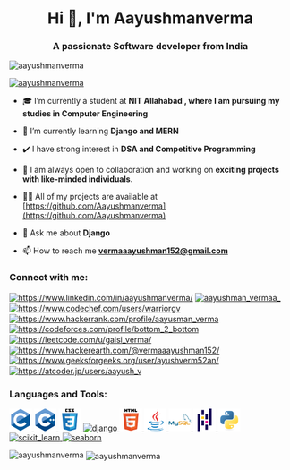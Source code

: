 <h1 align="center">Hi 👋, I'm Aayushmanverma</h1>
<h3 align="center">A passionate Software developer from India</h3>

<p align="left"> <img src="https://komarev.com/ghpvc/?username=aayushmanverma&label=Profile%20views&color=0e75b6&style=flat" alt="aayushmanverma" /> </p>

<p align="left"> <a href="https://github.com/ryo-ma/github-profile-trophy"><img src="https://github-profile-trophy.vercel.app/?username=aayushmanverma" alt="aayushmanverma" /></a> </p>

- 🎓 I’m currently a student at **NIT Allahabad , where I am pursuing my studies in Computer Engineering**

- 🌱 I’m currently learning **Django and MERN**

- ✔️ I have strong interest in **DSA and Competitive Programming**

- 🤝 I am always open to collaboration and working on **exciting projects with like-minded individuals.**

- 👨‍💻 All of my projects are available at [https://github.com/Aayushmanverma](https://github.com/Aayushmanverma)

- 💬 Ask me about **Django**

- 📫 How to reach me **vermaaayushman152@gmail.com**

<h3 align="left">Connect with me:</h3>
<p align="left">
<a href="https://linkedin.com/in/https://www.linkedin.com/in/aayushmanverma/" target="blank"><img align="center" src="https://raw.githubusercontent.com/rahuldkjain/github-profile-readme-generator/master/src/images/icons/Social/linked-in-alt.svg" alt="https://www.linkedin.com/in/aayushmanverma/" height="30" width="40" /></a>
<a href="https://instagram.com/aayushman_vermaa_" target="blank"><img align="center" src="https://raw.githubusercontent.com/rahuldkjain/github-profile-readme-generator/master/src/images/icons/Social/instagram.svg" alt="aayushman_vermaa_" height="30" width="40" /></a>
<a href="https://www.codechef.com/users/san_kri_83" target="blank"><img align="center" src="https://cdn.jsdelivr.net/npm/simple-icons@3.1.0/icons/codechef.svg" alt="https://www.codechef.com/users/warriorgv" height="30" width="40" /></a>
<a href="https://www.hackerrank.com/https://www.hackerrank.com/profile/aayusman_verma" target="blank"><img align="center" src="https://raw.githubusercontent.com/rahuldkjain/github-profile-readme-generator/master/src/images/icons/Social/hackerrank.svg" alt="https://www.hackerrank.com/profile/aayusman_verma" height="30" width="40" /></a>
<a href="https://codeforces.com/profile/ayushverma150702" target="blank"><img align="center" src="https://raw.githubusercontent.com/rahuldkjain/github-profile-readme-generator/master/src/images/icons/Social/codeforces.svg" alt="https://codeforces.com/profile/bottom_2_bottom" height="30" width="40" /></a>
<a href="https://www.leetcode.com/https://leetcode.com/u/gaisi_verma/" target="blank"><img align="center" src="https://raw.githubusercontent.com/rahuldkjain/github-profile-readme-generator/master/src/images/icons/Social/leet-code.svg" alt="https://leetcode.com/u/gaisi_verma/" height="30" width="40" /></a>
<a href="https://www.hackerearth.com/https://www.hackerearth.com/@vermaaayushman152/" target="blank"><img align="center" src="https://raw.githubusercontent.com/rahuldkjain/github-profile-readme-generator/master/src/images/icons/Social/hackerearth.svg" alt="https://www.hackerearth.com/@vermaaayushman152/" height="30" width="40" /></a>
<a href="https://auth.geeksforgeeks.org/user/https://www.geeksforgeeks.org/user/ayushverm52an/" target="blank"><img align="center" src="https://raw.githubusercontent.com/rahuldkjain/github-profile-readme-generator/master/src/images/icons/Social/geeks-for-geeks.svg" alt="https://www.geeksforgeeks.org/user/ayushverm52an/" height="30" width="40" /></a>
<a href="https://www.topcoder.com/members/https://atcoder.jp/users/aayush_v" target="blank"><img align="center" src="https://raw.githubusercontent.com/rahuldkjain/github-profile-readme-generator/master/src/images/icons/Social/topcoder.svg" alt="https://atcoder.jp/users/aayush_v" height="30" width="40" /></a>
</p>

<h3 align="left">Languages and Tools:</h3>
<p align="left"> <a href="https://www.cprogramming.com/" target="_blank" rel="noreferrer"> <img src="https://raw.githubusercontent.com/devicons/devicon/master/icons/c/c-original.svg" alt="c" width="40" height="40"/> </a> <a href="https://www.w3schools.com/cpp/" target="_blank" rel="noreferrer"> <img src="https://raw.githubusercontent.com/devicons/devicon/master/icons/cplusplus/cplusplus-original.svg" alt="cplusplus" width="40" height="40"/> </a> <a href="https://www.w3schools.com/css/" target="_blank" rel="noreferrer"> <img src="https://raw.githubusercontent.com/devicons/devicon/master/icons/css3/css3-original-wordmark.svg" alt="css3" width="40" height="40"/> </a> <a href="https://www.djangoproject.com/" target="_blank" rel="noreferrer"> <img src="https://cdn.worldvectorlogo.com/logos/django.svg" alt="django" width="40" height="40"/> </a> <a href="https://www.w3.org/html/" target="_blank" rel="noreferrer"> <img src="https://raw.githubusercontent.com/devicons/devicon/master/icons/html5/html5-original-wordmark.svg" alt="html5" width="40" height="40"/> </a> <a href="https://www.java.com" target="_blank" rel="noreferrer"> <img src="https://raw.githubusercontent.com/devicons/devicon/master/icons/java/java-original.svg" alt="java" width="40" height="40"/> </a> <a href="https://www.mysql.com/" target="_blank" rel="noreferrer"> <img src="https://raw.githubusercontent.com/devicons/devicon/master/icons/mysql/mysql-original-wordmark.svg" alt="mysql" width="40" height="40"/> </a> <a href="https://pandas.pydata.org/" target="_blank" rel="noreferrer"> <img src="https://raw.githubusercontent.com/devicons/devicon/2ae2a900d2f041da66e950e4d48052658d850630/icons/pandas/pandas-original.svg" alt="pandas" width="40" height="40"/> </a> <a href="https://www.python.org" target="_blank" rel="noreferrer"> <img src="https://raw.githubusercontent.com/devicons/devicon/master/icons/python/python-original.svg" alt="python" width="40" height="40"/> </a> <a href="https://scikit-learn.org/" target="_blank" rel="noreferrer"> <img src="https://upload.wikimedia.org/wikipedia/commons/0/05/Scikit_learn_logo_small.svg" alt="scikit_learn" width="40" height="40"/> </a> <a href="https://seaborn.pydata.org/" target="_blank" rel="noreferrer"> <img src="https://seaborn.pydata.org/_images/logo-mark-lightbg.svg" alt="seaborn" width="40" height="40"/> </a> </p>

<p><img align="left" src="https://github-readme-stats.vercel.app/api/top-langs?username=aayushmanverma&show_icons=true&locale=en&layout=compact" alt="aayushmanverma" /></p>

<p>&nbsp;<img align="center" src="https://github-readme-stats.vercel.app/api?username=aayushmanverma&show_icons=true&locale=en" alt="aayushmanverma" /></p>
